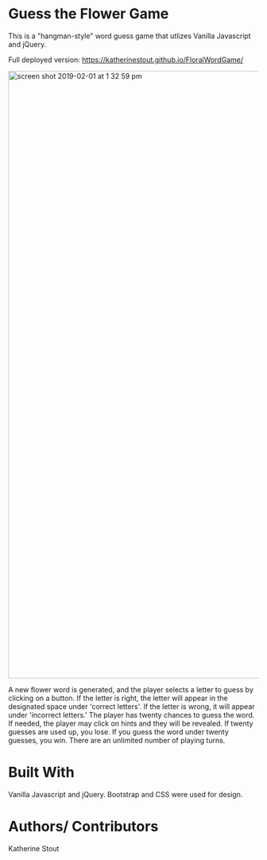 # Guess the Flower Game
This is a "hangman-style" word guess game that utlizes Vanilla Javascript and jQuery.

Full deployed version: https://katherinestout.github.io/FloralWordGame/

<img width="1223" alt="screen shot 2019-02-01 at 1 32 59 pm" src="https://user-images.githubusercontent.com/39039142/52142686-5b5e5680-2627-11e9-8c02-d492d248dd79.png">

A new flower word is generated, and the player selects a letter to guess by clicking on a button. If the letter is right, the letter will appear in the designated space under 'correct letters'. If the letter is wrong, it will appear under 'incorrect letters.' The player has twenty chances to guess the word. If needed, the player may click on hints and they will be revealed. If twenty guesses are used up, you lose. If you guess the word under twenty guesses, you win. There are an unlimited number of playing turns.

# Built With

Vanilla Javascript and jQuery. Bootstrap and CSS were used for design.

# Authors/ Contributors
Katherine Stout


